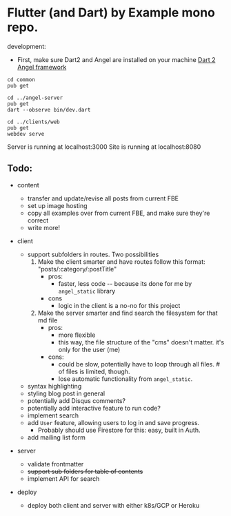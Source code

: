 # Flutter (and Dart) by Example mono repo.

development:

- First, make sure Dart2 and Angel are installed on your machine
[Dart 2](https://dart.dev/get-dart)
[Angel framework](https://github.com/angel-dart)

```text
cd common
pub get

cd ../angel-server
pub get
dart --observe bin/dev.dart

cd ../clients/web
pub get
webdev serve
```

Server is running at localhost:3000
Site is running at localhost:8080


## Todo:

- content
    - transfer and update/revise all posts from current FBE
    - set up image hosting
    - copy all examples over from current FBE, and make sure they're correct
    - write more!
    
- client
    - support subfolders in routes. Two possibilities
        1. Make the client smarter and have routes follow this format: "posts/:category/:postTitle"
            - pros: 
                - faster, less code -- because its done for me by `angel_static` library 
            - cons
                - logic in the client is a no-no for this project
        2. Make the server smarter and find search the filesystem for that md file
            - pros: 
                - more flexible
                - this way, the file structure of the "cms" doesn't matter. it's only for the user (me)
            - cons:
                - could be slow, potentially have to loop through all files. # of files is limited, though.
                - lose automatic functionality from `angel_static`.  
    - syntax highlighting
    - styling blog post in general
    - potentially add Disqus comments?
    - potentially add interactive feature to run code?
    - implement search
    - add `User` feature, allowing users to log in and save progress.
        - Probably should use Firestore for this: easy, built in Auth.
    - add mailing list form
    
- server
    - validate frontmatter
    - ~~support sub folders for table of contents~~
    - implement API for search

- deploy
    - deploy both client and server with either k8s/GCP or Heroku

    
